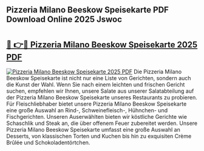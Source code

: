## Pizzeria Milano Beeskow Speisekarte PDF Download Online 2025 Jswoc

# <h2><a href="http://gcb0e6j.nevu.top/?p=Pizzeria+Milano+Beeskow+Speisekarte">🔗 👉🔴 Pizzeria Milano Beeskow Speisekarte 2025 PDF</a></h2>

[![Pizzeria Milano Beeskow Speisekarte 2025 PDF](https://i.imgur.com/dBaPXMq.png)](http://gcb0e6j.nevu.top/?p=Pizzeria+Milano+Beeskow+Speisekarte)
Die Pizzeria Milano Beeskow Speisekarte ist nicht nur eine Liste von Gerichten, sondern auch die Kunst der Wahl. Wenn Sie nach einem leichten und frischen Gericht suchen, empfehlen wir Ihnen, unsere Salate aus unserer Salatabteilung auf der Pizzeria Milano Beeskow Speisekarte unseres Restaurants zu probieren. Für Fleischliebhaber bietet unsere Pizzeria Milano Beeskow Speisekarte eine große Auswahl an Rind-, Schweinefleisch-, Hühnchen- und Fischgerichten. Unseren Auserwählten bieten wir köstliche Gerichte wie Schaschlik und Steak an, die über offenem Feuer zubereitet werden. Unsere Pizzeria Milano Beeskow Speisekarte umfasst eine große Auswahl an Desserts, von klassischen Torten und Kuchen bis hin zu exquisiten Crème Brûlée und Schokoladentörtchen.
